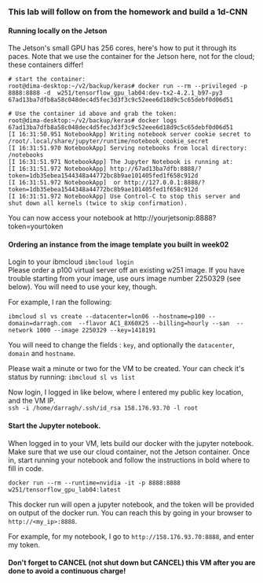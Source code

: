### This lab will follow on from the homework and build a 1d-CNN

#### Running locally on the Jetson
The Jetson's small GPU has 256 cores, here's how to put it through its paces.  Note that we use the container for the Jetson here, not for the cloud; these containers differ!

```
# start the container:
root@dima-desktop:~/v2/backup/keras# docker run --rm --privileged -p 8888:8888 -d  w251/tensorflow_gpu_lab04:dev-tx2-4.2.1_b97-py3 
67ad13ba7dfb8a58c048dec4d5fec3d3f3c9c52eee6d18d9c5c65debf0d06d51

# Use the container id above and grab the token:
root@dima-desktop:~/v2/backup/keras# docker logs 67ad13ba7dfb8a58c048dec4d5fec3d3f3c9c52eee6d18d9c5c65debf0d06d51
[I 16:31:50.951 NotebookApp] Writing notebook server cookie secret to /root/.local/share/jupyter/runtime/notebook_cookie_secret
[I 16:31:51.970 NotebookApp] Serving notebooks from local directory: /notebooks
[I 16:31:51.971 NotebookApp] The Jupyter Notebook is running at:
[I 16:31:51.972 NotebookApp] http://67ad13ba7dfb:8888/?token=1db35ebea1544348a44772bc8b9ae101405fed1f658c912d
[I 16:31:51.972 NotebookApp]  or http://127.0.0.1:8888/?token=1db35ebea1544348a44772bc8b9ae101405fed1f658c912d
[I 16:31:51.972 NotebookApp] Use Control-C to stop this server and shut down all kernels (twice to skip confirmation).
```
You can now access your notebook at http://yourjetsonip:8888?token=yourtoken

#### Ordering an instance from the image template you built in week02
Login to your ibmcloud `ibmcloud login`  
Please order a p100 virtual server off an existing w251 image. If you have trouble starting from your image, use ours image number 2250329 (see below). You will need to use your key, though.

For example, I ran the following:
```
ibmcloud sl vs create --datacenter=lon06 --hostname=p100 --domain=darragh.com  --flavor AC1_8X60X25 --billing=hourly --san  --network 1000 --image 2250329 --key=1418191
```
You will need to change the fields : `key`, and optionally the `datacenter`, `domain` and `hostname`.
  
Please wait a minute or two for the VM to be created. Your can check it's status by running:
`ibmcloud sl vs list`  

Now login, I logged in like below, where I entered my public key location, and the VM IP.  
`ssh -i /home/darragh/.ssh/id_rsa 158.176.93.70 -l root`

#### Start the Jupyter notebook.

When logged in to your VM, lets build our docker with the jupyter notebook. Make sure that we use our cloud container, not the Jetson container. 
Once in, start running your notebook and follow the instructions in bold where to fill in code.  
```
docker run --rm --runtime=nvidia -it -p 8888:8888 w251/tensorflow_gpu_lab04:latest
```

This docker run will open a jupyter notebook, and the token will be provided on output of the docker run. You can reach this by going in your browser to `http://<my_ip>:8888`.  

For example, for my notebook, I go to `http://158.176.93.70:8888`, and enter my token.   

#### Don't forget to CANCEL (not shut down but CANCEL) this VM after you are done to avoid a continuous charge!
